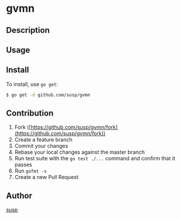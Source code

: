 # gvmn



## Description

## Usage

## Install

To install, use `go get`:

```bash
$ go get -d github.com/susp/gvmn
```

## Contribution

1. Fork ([https://github.com/susp/gvmn/fork](https://github.com/susp/gvmn/fork))
1. Create a feature branch
1. Commit your changes
1. Rebase your local changes against the master branch
1. Run test suite with the `go test ./...` command and confirm that it passes
1. Run `gofmt -s`
1. Create a new Pull Request

## Author

[susp](https://github.com/susp)
